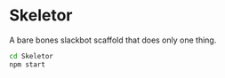 # Skeletor

A bare bones slackbot scaffold that does only one thing.

```bash
cd Skeletor
npm start
```